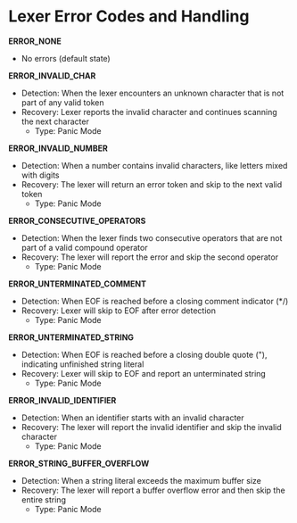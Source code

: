 # Lexer Error Codes and Handling

**ERROR_NONE**
- No errors (default state)

**ERROR_INVALID_CHAR**
- Detection: When the lexer encounters an unknown character that is not part of any valid token
- Recovery: Lexer reports the invalid character and continues scanning the next character
  - Type: Panic Mode 

**ERROR_INVALID_NUMBER**
- Detection: When a number contains invalid characters, like letters mixed with digits
- Recovery: The lexer will return an error token and skip to the next valid token
  - Type: Panic Mode 
  
**ERROR_CONSECUTIVE_OPERATORS**
- Detection: When the lexer finds two consecutive operators that are not part of a valid compound operator
- Recovery: The lexer will report the error and skip the second operator
  - Type: Panic Mode 

**ERROR_UNTERMINATED_COMMENT**
- Detection: When EOF is reached before a closing comment indicator (*/)
- Recovery: Lexer will skip to EOF after error detection
  - Type: Panic Mode 

**ERROR_UNTERMINATED_STRING**
- Detection: When EOF is reached before a closing double quote ("), indicating unfinished string literal
- Recovery: Lexer will skip to EOF and report an unterminated string
  - Type: Panic Mode 

**ERROR_INVALID_IDENTIFIER**
- Detection: When an identifier starts with an invalid character
- Recovery: The lexer will report the invalid identifier and skip the invalid character
  - Type: Panic Mode 

**ERROR_STRING_BUFFER_OVERFLOW**
- Detection: When a string literal exceeds the maximum buffer size
- Recovery: The lexer will report a buffer overflow error and then skip the entire string
  - Type: Panic Mode 